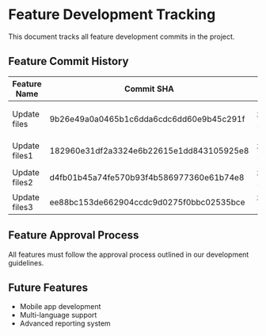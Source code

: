 # Feature Development Tracking

This document tracks all feature development commits in the project.

## Feature Commit History

| Feature Name | Commit SHA | Author | Branch | Date | Files Changed | Message |
|--------------|------------|--------|--------|------|---------------|---------|
| Update files | 9b26e49a0a0465b1c6dda6cdc6dd60e9b45c291f | zhanghuan-1106 | main | 2025-09-16 | 1 | 修改readme文档 |
| Update files1 | 182960e31df2a3324e6b22615e1dd843105925e8 | zhanghuan-1106 | main | 2025-09-16 | 2 | 修改yaml文件 |
| Update files2 | d4fb01b45a74fe570b93f4b586977360e61b74e8 | zhanghuan-1106 | main | 2025-09-16 | 2 | 修改md文件 |
| Update files3 | ee88bc153de662904ccdc9d0275f0bbc02535bce | zhanghuan-1106 | main | 2025-09-16 | 1 | 更新yaml |

## Feature Approval Process

All features must follow the approval process outlined in our development guidelines.

## Future Features

- Mobile app development
- Multi-language support
- Advanced reporting system
